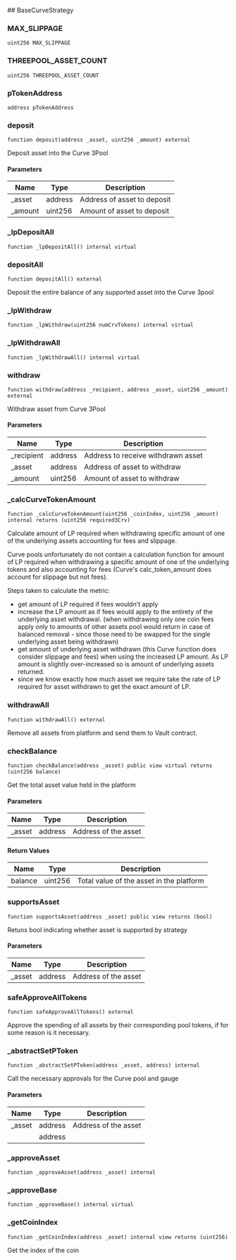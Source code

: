 ﻿﻿## BaseCurveStrategy


### MAX_SLIPPAGE

```solidity
uint256 MAX_SLIPPAGE
```

### THREEPOOL_ASSET_COUNT

```solidity
uint256 THREEPOOL_ASSET_COUNT
```

### pTokenAddress

```solidity
address pTokenAddress
```

### deposit

```solidity
function deposit(address _asset, uint256 _amount) external
```



Deposit asset into the Curve 3Pool

#### Parameters

| Name | Type | Description |
| ---- | ---- | ----------- |
| _asset | address | Address of asset to deposit |
| _amount | uint256 | Amount of asset to deposit |


### _lpDepositAll

```solidity
function _lpDepositAll() internal virtual
```







### depositAll

```solidity
function depositAll() external
```



Deposit the entire balance of any supported asset into the Curve 3pool



### _lpWithdraw

```solidity
function _lpWithdraw(uint256 numCrvTokens) internal virtual
```







### _lpWithdrawAll

```solidity
function _lpWithdrawAll() internal virtual
```







### withdraw

```solidity
function withdraw(address _recipient, address _asset, uint256 _amount) external
```



Withdraw asset from Curve 3Pool

#### Parameters

| Name | Type | Description |
| ---- | ---- | ----------- |
| _recipient | address | Address to receive withdrawn asset |
| _asset | address | Address of asset to withdraw |
| _amount | uint256 | Amount of asset to withdraw |


### _calcCurveTokenAmount

```solidity
function _calcCurveTokenAmount(uint256 _coinIndex, uint256 _amount) internal returns (uint256 required3Crv)
```



Calculate amount of LP required when withdrawing specific amount of one
of the underlying assets accounting for fees and slippage.

Curve pools unfortunately do not contain a calculation function for
amount of LP required when withdrawing a specific amount of one of the
underlying tokens and also accounting for fees (Curve's calc_token_amount
does account for slippage but not fees).

Steps taken to calculate the metric:
 - get amount of LP required if fees wouldn't apply
 - increase the LP amount as if fees would apply to the entirety of the underlying
   asset withdrawal. (when withdrawing only one coin fees apply only to amounts
   of other assets pool would return in case of balanced removal - since those need
   to be swapped for the single underlying asset being withdrawn)
 - get amount of underlying asset withdrawn (this Curve function does consider slippage
   and fees) when using the increased LP amount. As LP amount is slightly over-increased
   so is amount of underlying assets returned.
 - since we know exactly how much asset we require take the rate of LP required for asset
   withdrawn to get the exact amount of LP.



### withdrawAll

```solidity
function withdrawAll() external
```



Remove all assets from platform and send them to Vault contract.



### checkBalance

```solidity
function checkBalance(address _asset) public view virtual returns (uint256 balance)
```



Get the total asset value held in the platform

#### Parameters

| Name | Type | Description |
| ---- | ---- | ----------- |
| _asset | address | Address of the asset |

#### Return Values

| Name | Type | Description |
| ---- | ---- | ----------- |
| balance | uint256 | Total value of the asset in the platform |

### supportsAsset

```solidity
function supportsAsset(address _asset) public view returns (bool)
```



Retuns bool indicating whether asset is supported by strategy

#### Parameters

| Name | Type | Description |
| ---- | ---- | ----------- |
| _asset | address | Address of the asset |


### safeApproveAllTokens

```solidity
function safeApproveAllTokens() external
```



Approve the spending of all assets by their corresponding pool tokens,
     if for some reason is it necessary.



### _abstractSetPToken

```solidity
function _abstractSetPToken(address _asset, address) internal
```



Call the necessary approvals for the Curve pool and gauge

#### Parameters

| Name | Type | Description |
| ---- | ---- | ----------- |
| _asset | address | Address of the asset |
|  | address |  |


### _approveAsset

```solidity
function _approveAsset(address _asset) internal
```







### _approveBase

```solidity
function _approveBase() internal virtual
```







### _getCoinIndex

```solidity
function _getCoinIndex(address _asset) internal view returns (uint256)
```



Get the index of the coin



